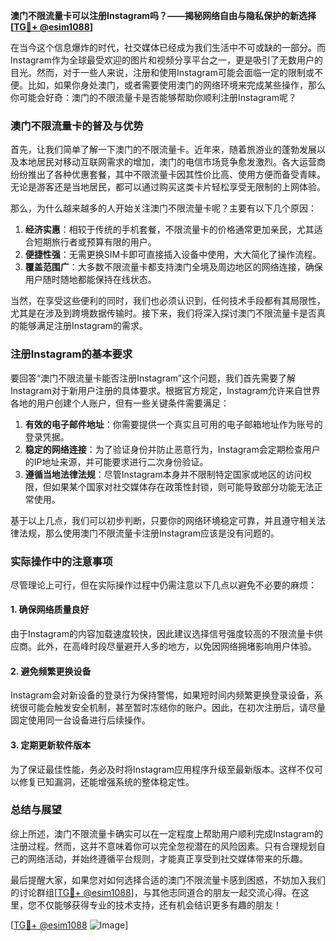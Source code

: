 **澳门不限流量卡可以注册Instagram吗？——揭秘网络自由与隐私保护的新选择[[TG💪+ @esim1088](https://t.me/s/esim1088)]**

在当今这个信息爆炸的时代，社交媒体已经成为我们生活中不可或缺的一部分。而Instagram作为全球最受欢迎的图片和视频分享平台之一，更是吸引了无数用户的目光。然而，对于一些人来说，注册和使用Instagram可能会面临一定的限制或不便。比如，如果你身处澳门，或者需要使用澳门的网络环境来完成某些操作，那么你可能会好奇：澳门的不限流量卡是否能够帮助你顺利注册Instagram呢？

### 澳门不限流量卡的普及与优势

首先，让我们简单了解一下澳门的不限流量卡。近年来，随着旅游业的蓬勃发展以及本地居民对移动互联网需求的增加，澳门的电信市场竞争愈发激烈。各大运营商纷纷推出了各种优惠套餐，其中不限流量卡因其性价比高、使用方便而备受青睐。无论是游客还是当地居民，都可以通过购买这类卡片轻松享受无限制的上网体验。

那么，为什么越来越多的人开始关注澳门不限流量卡呢？主要有以下几个原因：

1. **经济实惠**：相较于传统的手机套餐，不限流量卡的价格通常更加亲民，尤其适合短期旅行者或预算有限的用户。
2. **便捷性强**：无需更换SIM卡即可直接插入设备中使用，大大简化了操作流程。
3. **覆盖范围广**：大多数不限流量卡都支持澳门全境及周边地区的网络连接，确保用户随时随地都能保持在线状态。

当然，在享受这些便利的同时，我们也必须认识到，任何技术手段都有其局限性，尤其是在涉及到跨境数据传输时。接下来，我们将深入探讨澳门不限流量卡是否真的能够满足注册Instagram的需求。

### 注册Instagram的基本要求

要回答“澳门不限流量卡能否注册Instagram”这个问题，我们首先需要了解Instagram对于新用户注册的具体要求。根据官方规定，Instagram允许来自世界各地的用户创建个人账户，但有一些关键条件需要满足：

1. **有效的电子邮件地址**：你需要提供一个真实且可用的电子邮箱地址作为账号的登录凭据。
2. **稳定的网络连接**：为了验证身份并防止恶意行为，Instagram会定期检查用户的IP地址来源，并可能要求进行二次身份验证。
3. **遵循当地法律法规**：尽管Instagram本身并不限制特定国家或地区的访问权限，但如果某个国家对社交媒体存在政策性封锁，则可能导致部分功能无法正常使用。

基于以上几点，我们可以初步判断，只要你的网络环境稳定可靠，并且遵守相关法律法规，那么使用澳门不限流量卡注册Instagram应该是没有问题的。

### 实际操作中的注意事项

尽管理论上可行，但在实际操作过程中仍需注意以下几点以避免不必要的麻烦：

#### 1. 确保网络质量良好
由于Instagram的内容加载速度较快，因此建议选择信号强度较高的不限流量卡供应商。此外，在高峰时段尽量避开人多的地方，以免因网络拥堵影响用户体验。

#### 2. 避免频繁更换设备
Instagram会对新设备的登录行为保持警惕，如果短时间内频繁更换登录设备，系统很可能会触发安全机制，甚至暂时冻结你的账户。因此，在初次注册后，请尽量固定使用同一台设备进行后续操作。

#### 3. 定期更新软件版本
为了保证最佳性能，务必及时将Instagram应用程序升级至最新版本。这样不仅可以修复已知漏洞，还能增强系统的整体稳定性。

### 总结与展望

综上所述，澳门不限流量卡确实可以在一定程度上帮助用户顺利完成Instagram的注册过程。然而，这并不意味着你可以完全忽视潜在的风险因素。只有合理规划自己的网络活动，并始终遵循平台规则，才能真正享受到社交媒体带来的乐趣。

最后提醒大家，如果您对如何选择合适的澳门不限流量卡感到困惑，不妨加入我们的讨论群组[[TG💪+ @esim1088](https://t.me/s/esim1088)]，与其他志同道合的朋友一起交流心得。在这里，您不仅能够获得专业的技术支持，还有机会结识更多有趣的朋友！

[[TG💪+ @esim1088](https://t.me/s/esim1088) ![Image](https://i.postimg.cc/4NQfJmqS/Snipaste-2025-05-13-00-14-12.png)]